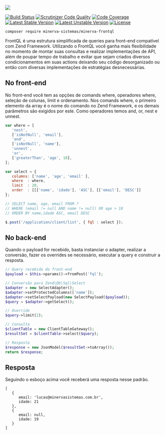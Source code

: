 ![](http://i.imgur.com/1dsGBRD.png)

[![Build Status](https://scrutinizer-ci.com/g/minerva-framework/minerva-frontql/badges/build.png?b=master)](https://scrutinizer-ci.com/g/minerva-framework/minerva-frontql/build-status/master) [![Scrutinizer Code Quality](https://scrutinizer-ci.com/g/minerva-framework/minerva-frontql/badges/quality-score.png?b=master)](https://scrutinizer-ci.com/g/minerva-framework/minerva-frontql/?branch=master) [![Code Coverage](https://scrutinizer-ci.com/g/minerva-framework/minerva-frontql/badges/coverage.png?b=master)](https://scrutinizer-ci.com/g/minerva-framework/minerva-frontql/?branch=master) [![Latest Stable Version](https://poser.pugx.org/minerva-sistemas/minerva-frontql/v/stable)](https://packagist.org/packages/minerva-sistemas/minerva-frontql) [![Latest Unstable Version](https://poser.pugx.org/minerva-sistemas/minerva-frontql/v/unstable)](https://packagist.org/packages/minerva-sistemas/minerva-frontql) [![License](https://poser.pugx.org/minerva-sistemas/minerva-frontql/license)](https://packagist.org/packages/minerva-sistemas/minerva-frontql)

`composer require minerva-sistemas/minerva-frontql`

FrontQL é uma estrutura simplificada de queries para front-end compatível com Zend Framework. Utilizando o FrontQL você ganha mais flexibilidade no momento de montar suas consultas e realizar implementações de API, além de poupar tempo de trabalho e evitar que sejam criados diversos condicionamentos em suas actions deixando seu código desorganizado ou então com diversas implementações de estratégias desnecessárias.

## No front-end

No front-end você tem as opções de comands where, operadores where, seleção de colunas, limit e ordenamento. Nos comands where, o primeiro elemento da array é o nome do comando no Zend Framework, e os demais parâmetros são exigidos por este. Como operadores temos and, or, nest e unnest.

```js
var where = [
   'nest',
   ['isNotNull', 'email'],
   'and',
   ['isNotNull', 'name'],
   'unnest',
   'or',
   ['greaterThan', 'age', 18],
];

var select = {
   columns: ['name', 'age', 'email' ],
   where  : where,
   limit  : 20,
   order  : [[['name', 'idade'], 'ASC'], [['email'], 'DESC']]
};

// SELECT name, age, email FROM ? 
// WHERE (email != null AND name != null) OR age > 18 
// ORDER BY name,idade ASC, email DESC

$.post('/application/client/list', { fql : select });
```

## No back-end
Quando o payload for recebido, basta instanciar o adapter, realizar a conversão, fazer os overrides se necessário, executar a query e construir a resposta.

```php
// Query recebida do front-end
$payload = $this->params()->fromPost('fql');

// Conversão para Zend\Db\Sql\Select
$adapter = new SelectAdapter();
$adapter->setProtectedColumns(['name']);
$adapter->setSelectPayload(new SelectPayload($payload));
$query = $adapter->getSelect();

// Override
$query->limit(2);

// Consulta
$clientTable = new ClientTableGateway();
$resultSet = $clientTable->select($query);

// Resposta
$response = new JsonModel($resultSet->toArray());
return $response;
```

## Resposta
Seguindo o esboço acima você receberá uma resposta nesse padrão.

```
[
   {
      email: 'lucas@minervasistemas.com.br',
      idade: 21
   },
   {
      email: null,
      idade: 19
   }
]
```

